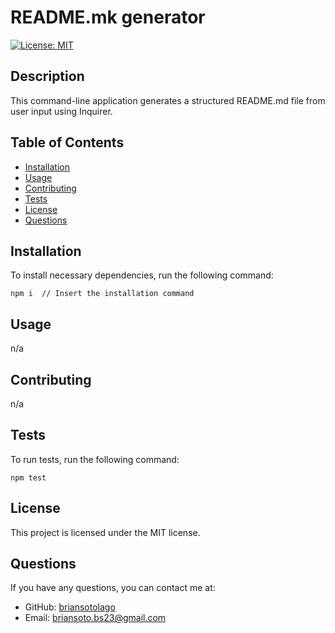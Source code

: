 # README.mk generator

[![License: MIT](https://img.shields.io/badge/License-MIT-yellow.svg)](https://opensource.org/licenses/MIT)  

## Description
This command-line application generates a structured README.md file from user input using Inquirer.  

## Table of Contents
- [Installation](#installation)
- [Usage](#usage)
- [Contributing](#contributing)
- [Tests](#tests)
- [License](#license)
- [Questions](#questions)

## Installation
To install necessary dependencies, run the following command:

```
npm i  // Insert the installation command
```

## Usage
n/a  

## Contributing
n/a  

## Tests
To run tests, run the following command:

```
npm test 
```

## License

This project is licensed under the MIT license.  

## Questions
If you have any questions, you can contact me at:

- GitHub: [briansotolago](https://github.com/briansotolago) 
- Email: briansoto.bs23@gmail.com  
